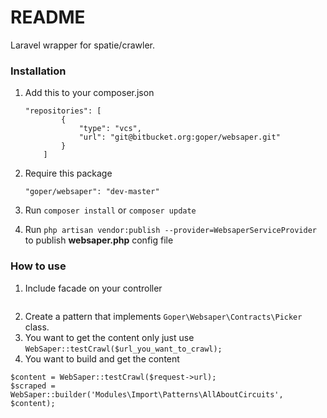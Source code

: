 # README #

Laravel wrapper for spatie/crawler.

### Installation ###

1. Add this to your composer.json

    ```
    "repositories": [
            {
                "type": "vcs",
                "url": "git@bitbucket.org:goper/websaper.git"        
            }
        ]
    ```

2. Require this package

    ``` "goper/websaper": "dev-master" ```

3. Run `composer install` or `composer update`

4. Run `php artisan vendor:publish --provider=WebsaperServiceProvider` to publish **websaper.php** config file

### How to use ###

1. Include facade on your controller
``` use WebSaper;
```
2. Create a pattern that implements `Goper\Websaper\Contracts\Picker` class.
3. You want to get the content only just use `WebSaper::testCrawl($url_you_want_to_crawl);`
4. You want to build and get the content
```
$content = WebSaper::testCrawl($request->url);
$scraped = WebSaper::builder('Modules\Import\Patterns\AllAboutCircuits', $content);
```
